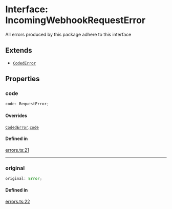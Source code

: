 # Interface: IncomingWebhookRequestError

All errors produced by this package adhere to this interface

## Extends

- [`CodedError`](CodedError.md)

## Properties

### code

```ts
code: RequestError;
```

#### Overrides

[`CodedError`](CodedError.md).[`code`](CodedError.md#code)

#### Defined in

[errors.ts:21](https://github.com/slackapi/node-slack-sdk/blob/c15385ef93ccdde9702f52f7d1f445999203d794/packages/webhook/src/errors.ts#L21)

***

### original

```ts
original: Error;
```

#### Defined in

[errors.ts:22](https://github.com/slackapi/node-slack-sdk/blob/c15385ef93ccdde9702f52f7d1f445999203d794/packages/webhook/src/errors.ts#L22)
